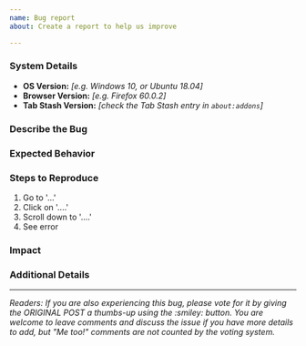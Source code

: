 ```yaml
---
name: Bug report
about: Create a report to help us improve

---
```


<!-- NOTE: Please put only ONE problem per bug report.  If you're not sure whether you have one problem or multiple problems, please err on the side of filing more bug reports.  It's much easier to close duplicates than split a single issue into multiple issues. -->

### System Details
<!-- THIS SECTION IS REQUIRED.  If you leave it out, I will just have to ask you for this information, and your bug will take longer to resolve. :) -->

- **OS Version:** *[e.g. Windows 10, or Ubuntu 18.04]*
- **Browser Version:** *[e.g. Firefox 60.0.2]*
- **Tab Stash Version:** *[check the Tab Stash entry in `about:addons`]*

### Describe the Bug
<!-- A short description of what the problem is and/or what happened. -->


### Expected Behavior
<!-- A short description of what you expected to happen instead. -->


### Steps to Reproduce
<!-- Steps to reproduce the problem.  The more detailed and concrete you can be, the better.  Screenshots are welcome if appropriate/helpful. -->
1. Go to '...'
2. Click on '....'
3. Scroll down to '....'
4. See error

### Impact
<!-- [optional] If you tried anything to work around or recover from the bug, or if the bug caused additional problems, discuss it here.  Be as concrete, specific and detailed as possible.  For example, "I spent an hour trying to restart the encabulator to retrieve my data after the crash" clearly illustrates the scale and scope of the problem.  Whereas, "This is a huge problem and should be fixed ASAP" is likely to be ignored because it doesn't provide any detail about WHY the problem is huge. -->


### Additional Details
<!-- [optional] Any other context that might be helpful. -->



<!----- PLEASE LEAVE THE FOLLOWING TEXT IN PLACE ----->
<hr>
<em>Readers: If you are also experiencing this bug, please vote for it by giving the ORIGINAL POST a thumbs-up using the :smiley: button.  You are welcome to leave comments and discuss the issue if you have more details to add, but "Me too!" comments are not counted by the voting system.</em>
